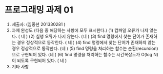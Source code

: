 ﻿# 프로그래밍 과제 01

1. 제출자:   (임종현 201330281 )
 2. 과제 완성도 (다음 중 해당하는 사항에 모두 표시한다.)
	(1) 컴파일 오류가 나지 않는다. ( 네   )
	(2) 실행 오류가 나지 않는다. (네  )
	(3) find 명령에서 찾는 단어가 존재하는 경우 정상적으로 동작한다. (  네   )
	(4) find 명령에서 찾는 단어가 존재하지 않는 경우 정상적으로 동작한다. (네  )
	(5) find 명령을 처리하는 함수는 순환(recursion)으로 구현되어 있다. (네     )
	(6) find 명령을 처리하는 함수는 시간복잡도가 O(log N)이 되도록 구현되어 있다.  (    네 )
3. 기타 사항 


